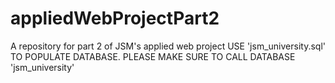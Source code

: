 # appliedWebProjectPart2
A repository for part 2 of JSM's applied web project
 USE 'jsm_university.sql' TO POPULATE DATABASE. PLEASE MAKE SURE TO CALL DATABASE 'jsm_university'